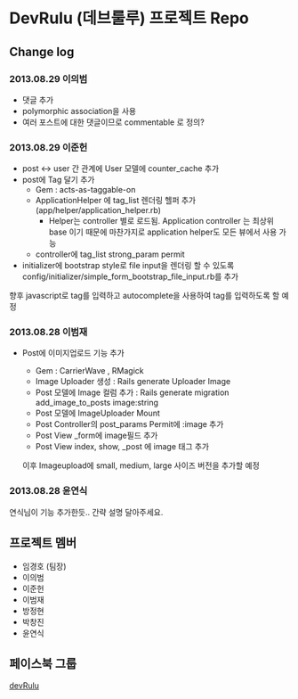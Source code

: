 # DevRulu (데브룰루) 프로젝트 Repo

## Change log

### 2013.08.29 이의범
* 댓글 추가
 * polymorphic association을 사용
 * 여러 포스트에 대한 댓글이므로 commentable 로 정의? 

### 2013.08.29 이준헌
* post <-> user 간 관계에 User 모델에 counter_cache 추가
* post에 Tag 달기 추가
  * Gem : acts-as-taggable-on
  * ApplicationHelper 에 tag_list 렌더링 헬퍼 추가 (app/helper/application_helper.rb)
    * Helper는 controller 별로 로드됨. Application controller 는 최상위 base 이기 때문에 마찬가지로 application helper도 모든 뷰에서 사용 가능
  * controller에 tag_list strong_param permit
* initializer에 bootstrap style로 file input을 렌더링 할 수 있도록 config/initializer/simple_form_bootstrap_file_input.rb를 추가

향후 javascript로 tag를 입력하고 autocomplete을 사용하여 tag를 입력하도록 할 예정

### 2013.08.28 이범재
* Post에 이미지업로드 기능 추가
  * Gem : CarrierWave , RMagick
  * Image Uploader 생성 : Rails generate Uploader Image
  * Post 모델에 Image 컬럼 추가 : Rails generate migration add_image_to_posts image:string
  * Post 모델에 ImageUploader Mount
  * Post Controller의 post_params Permit에 :image 추가
  * Post View _form에 image필드 추가
  * Post View index, show, _post 에 image 태그 추가 

  이후 Imageupload에 small, medium, large 사이즈 버전을 추가할 예정

### 2013.08.28 윤연식
연식님이 기능 추가한듯.. 간략 설명 달아주세요.

## 프로젝트 멤버
* 임경호 (팀장)
* 이의범
* 이준헌
* 이범재
* 방정현
* 박창진
* 윤연식

## 페이스북 그룹
[devRulu](https://www.facebook.com/groups/289315441209766/)
